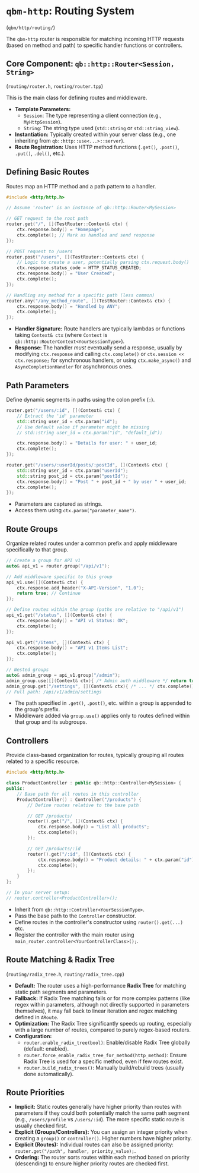 # `qbm-http`: Routing System

(`qbm/http/routing/`)

The `qbm-http` router is responsible for matching incoming HTTP requests (based on method and path) to specific handler functions or controllers.

## Core Component: `qb::http::Router<Session, String>`

(`routing/router.h`, `routing/router.tpp`)

This is the main class for defining routes and middleware.

*   **Template Parameters:**
    *   `Session`: The type representing a client connection (e.g., `MyHttpSession`).
    *   `String`: The string type used (`std::string` or `std::string_view`).
*   **Instantiation:** Typically created within your server class (e.g., one inheriting from `qb::http::use<...>::server`).
*   **Route Registration:** Uses HTTP method functions (`.get()`, `.post()`, `.put()`, `.del()`, etc.).

## Defining Basic Routes

Routes map an HTTP method and a path pattern to a handler.

```cpp
#include <http/http.h>

// Assume 'router' is an instance of qb::http::Router<MySession>

// GET request to the root path
router.get("/", [](TestRouter::Context& ctx) {
    ctx.response.body() = "Homepage";
    ctx.complete(); // Mark as handled and send response
});

// POST request to /users
router.post("/users", [](TestRouter::Context& ctx) {
    // Logic to create a user, potentially parsing ctx.request.body()
    ctx.response.status_code = HTTP_STATUS_CREATED;
    ctx.response.body() = "User Created";
    ctx.complete();
});

// Handling any method for a specific path (less common)
router.any("/any_method_route", [](TestRouter::Context& ctx) {
    ctx.response.body() = "Handled by ANY";
    ctx.complete();
});
```

*   **Handler Signature:** Route handlers are typically lambdas or functions taking `Context& ctx` (where `Context` is `qb::http::RouterContext<YourSessionType>`).
*   **Response:** The handler *must* eventually send a response, usually by modifying `ctx.response` and calling `ctx.complete()` or `ctx.session << ctx.response;` for synchronous handlers, or using `ctx.make_async()` and `AsyncCompletionHandler` for asynchronous ones.

## Path Parameters

Define dynamic segments in paths using the colon prefix (`:`).

```cpp
router.get("/users/:id", [](Context& ctx) {
    // Extract the 'id' parameter
    std::string user_id = ctx.param("id");
    // Use default value if parameter might be missing
    // std::string user_id = ctx.param("id", "default_id");

    ctx.response.body() = "Details for user: " + user_id;
    ctx.complete();
});

router.get("/users/:userId/posts/:postId", [](Context& ctx) {
    std::string user_id = ctx.param("userId");
    std::string post_id = ctx.param("postId");
    ctx.response.body() = "Post " + post_id + " by user " + user_id;
    ctx.complete();
});
```

*   Parameters are captured as strings.
*   Access them using `ctx.param("parameter_name")`.

## Route Groups

Organize related routes under a common prefix and apply middleware specifically to that group.

```cpp
// Create a group for API v1
auto& api_v1 = router.group("/api/v1");

// Add middleware specific to this group
api_v1.use([](Context& ctx) {
    ctx.response.add_header("X-API-Version", "1.0");
    return true; // Continue
});

// Define routes within the group (paths are relative to "/api/v1")
api_v1.get("/status", [](Context& ctx) {
    ctx.response.body() = "API v1 Status: OK";
    ctx.complete();
});

api_v1.get("/items", [](Context& ctx) {
    ctx.response.body() = "API v1 Items List";
    ctx.complete();
});

// Nested groups
auto& admin_group = api_v1.group("/admin");
admin_group.use([](Context& ctx){ /* Admin auth middleware */ return true; });
admin_group.get("/settings", [](Context& ctx){ /* ... */ ctx.complete(); });
// Full path: /api/v1/admin/settings
```

*   The path specified in `.get()`, `.post()`, etc. within a group is appended to the group's prefix.
*   Middleware added via `group.use()` applies only to routes defined within that group and its subgroups.

## Controllers

Provide class-based organization for routes, typically grouping all routes related to a specific resource.

```cpp
#include <http/http.h>

class ProductController : public qb::http::Controller<MySession> {
public:
    // Base path for all routes in this controller
    ProductController() : Controller("/products") {
        // Define routes relative to the base path

        // GET /products/
        router().get("/", [](Context& ctx) {
            ctx.response.body() = "List all products";
            ctx.complete();
        });

        // GET /products/:id
        router().get("/:id", [](Context& ctx) {
            ctx.response.body() = "Product details: " + ctx.param("id");
            ctx.complete();
        });
    }
};

// In your server setup:
// router.controller<ProductController>();
```

*   Inherit from `qb::http::Controller<YourSessionType>`.
*   Pass the base path to the `Controller` constructor.
*   Define routes in the controller's constructor using `router().get(...)` etc.
*   Register the controller with the main router using `main_router.controller<YourControllerClass>();`.

## Route Matching & Radix Tree

(`routing/radix_tree.h`, `routing/radix_tree.cpp`)

*   **Default:** The router uses a high-performance **Radix Tree** for matching static path segments and parameters.
*   **Fallback:** If Radix Tree matching fails or for more complex patterns (like regex within parameters, although not directly supported in parameters themselves), it may fall back to linear iteration and regex matching defined in `ARoute`.
*   **Optimization:** The Radix Tree significantly speeds up routing, especially with a large number of routes, compared to purely regex-based routers.
*   **Configuration:**
    *   `router.enable_radix_tree(bool)`: Enable/disable Radix Tree globally (default: enabled).
    *   `router.force_enable_radix_tree_for_method(http_method)`: Ensure Radix Tree is used for a specific method, even if few routes exist.
    *   `router.build_radix_trees()`: Manually build/rebuild trees (usually done automatically).

## Route Priorities

*   **Implicit:** Static routes generally have higher priority than routes with parameters if they could both potentially match the same path segment (e.g., `/users/profile` vs `/users/:id`). The more specific static route is usually checked first.
*   **Explicit (Groups/Controllers):** You can assign an integer priority when creating a `group()` or `controller()`. Higher numbers have higher priority.
*   **Explicit (Routes):** Individual routes can also be assigned priority: `router.get("/path", handler, priority_value);`.
*   **Ordering:** The router sorts routes within each method based on priority (descending) to ensure higher priority routes are checked first. 